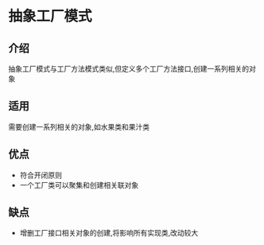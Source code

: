 # 抽象工厂模式

## 介绍

抽象工厂模式与工厂方法模式类似,但定义多个工厂方法接口,创建一系列相关的对象

## 适用

需要创建一系列相关的对象,如水果类和果汁类

## 优点

* 符合开闭原则
* 一个工厂类可以聚集和创建相关联对象


## 缺点

* 增删工厂接口相关对象的创建,将影响所有实现类,改动较大